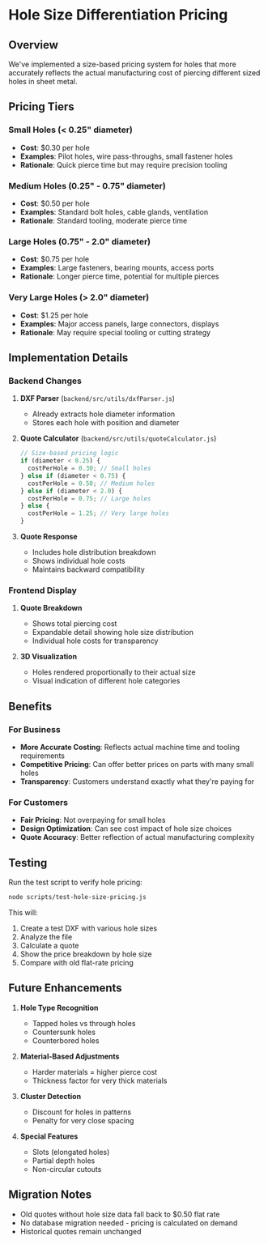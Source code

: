 # Hole Size Differentiation Pricing

## Overview
We've implemented a size-based pricing system for holes that more accurately reflects the actual manufacturing cost of piercing different sized holes in sheet metal.

## Pricing Tiers

### Small Holes (< 0.25" diameter)
- **Cost**: $0.30 per hole
- **Examples**: Pilot holes, wire pass-throughs, small fastener holes
- **Rationale**: Quick pierce time but may require precision tooling

### Medium Holes (0.25" - 0.75" diameter)
- **Cost**: $0.50 per hole
- **Examples**: Standard bolt holes, cable glands, ventilation
- **Rationale**: Standard tooling, moderate pierce time

### Large Holes (0.75" - 2.0" diameter)
- **Cost**: $0.75 per hole
- **Examples**: Large fasteners, bearing mounts, access ports
- **Rationale**: Longer pierce time, potential for multiple pierces

### Very Large Holes (> 2.0" diameter)
- **Cost**: $1.25 per hole
- **Examples**: Major access panels, large connectors, displays
- **Rationale**: May require special tooling or cutting strategy

## Implementation Details

### Backend Changes

1. **DXF Parser** (`backend/src/utils/dxfParser.js`)
   - Already extracts hole diameter information
   - Stores each hole with position and diameter

2. **Quote Calculator** (`backend/src/utils/quoteCalculator.js`)
   ```javascript
   // Size-based pricing logic
   if (diameter < 0.25) {
     costPerHole = 0.30; // Small holes
   } else if (diameter < 0.75) {
     costPerHole = 0.50; // Medium holes
   } else if (diameter < 2.0) {
     costPerHole = 0.75; // Large holes
   } else {
     costPerHole = 1.25; // Very large holes
   }
   ```

3. **Quote Response**
   - Includes hole distribution breakdown
   - Shows individual hole costs
   - Maintains backward compatibility

### Frontend Display

1. **Quote Breakdown**
   - Shows total piercing cost
   - Expandable detail showing hole size distribution
   - Individual hole costs for transparency

2. **3D Visualization**
   - Holes rendered proportionally to their actual size
   - Visual indication of different hole categories

## Benefits

### For Business
- **More Accurate Costing**: Reflects actual machine time and tooling requirements
- **Competitive Pricing**: Can offer better prices on parts with many small holes
- **Transparency**: Customers understand exactly what they're paying for

### For Customers
- **Fair Pricing**: Not overpaying for small holes
- **Design Optimization**: Can see cost impact of hole size choices
- **Quote Accuracy**: Better reflection of actual manufacturing complexity

## Testing

Run the test script to verify hole pricing:
```bash
node scripts/test-hole-size-pricing.js
```

This will:
1. Create a test DXF with various hole sizes
2. Analyze the file
3. Calculate a quote
4. Show the price breakdown by hole size
5. Compare with old flat-rate pricing

## Future Enhancements

1. **Hole Type Recognition**
   - Tapped holes vs through holes
   - Countersunk holes
   - Counterbored holes

2. **Material-Based Adjustments**
   - Harder materials = higher pierce cost
   - Thickness factor for very thick materials

3. **Cluster Detection**
   - Discount for holes in patterns
   - Penalty for very close spacing

4. **Special Features**
   - Slots (elongated holes)
   - Partial depth holes
   - Non-circular cutouts

## Migration Notes

- Old quotes without hole size data fall back to $0.50 flat rate
- No database migration needed - pricing is calculated on demand
- Historical quotes remain unchanged
